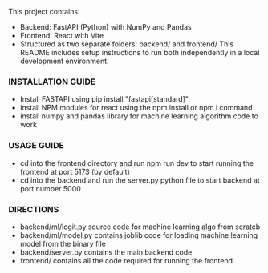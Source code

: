 This project contains:
* Backend: FastAPI (Python) with NumPy and Pandas
* Frontend: React with Vite
* Structured as two separate folders: backend/ and frontend/
This README includes setup instructions to run both independently in a local development environment.

### INSTALLATION GUIDE
* Install FASTAPI using pip install "fastapi[standard]"
* install NPM modules for react using the npm install or npm i command
* install numpy and pandas library for machine learning algorithm code to work

### USAGE GUIDE
* cd into the frontend directory and run npm run dev to start running the frontend at port 5173 (by default)
* cd into the backend and run the server.py python file to start backend at port number 5000

### DIRECTIONS
* backend/ml/logit.py source code for machine learning algo from scratcb
* backend/ml/model.py contains joblib code for loading machine learning model from the binary file
* backend/server.py contains the main backend code
* frontend/ contains all the code required for running the frontend
